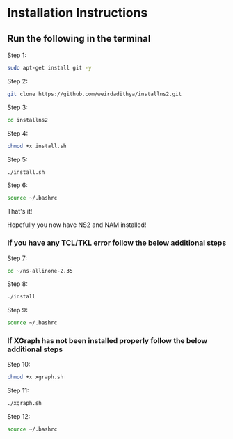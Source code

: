 # Installation Instructions
## Run the following in the terminal
Step 1: 
  ``` bash
  sudo apt-get install git -y
  ```

Step 2: 
  ``` bash
  git clone https://github.com/weirdadithya/installns2.git
  ```
  
Step 3: 
  ``` bash
  cd installns2
  ```
  
Step 4: 
  ``` bash
  chmod +x install.sh
  ```

Step 5: 
  ``` bash
  ./install.sh
  ```

Step 6: 
  ``` bash
  source ~/.bashrc
  ```

That's it!

Hopefully you now have NS2 and NAM installed!

### If you have any TCL/TKL error follow the below additional steps

Step 7: 
  ``` bash
  cd ~/ns-allinone-2.35
  ```

Step 8: 
  ``` bash
  ./install
  ```

Step 9: 
  ``` bash
  source ~/.bashrc
  ```

### If XGraph has not been installed properly follow the below additional steps

Step 10: 
  ``` bash
  chmod +x xgraph.sh
  ```

Step 11: 
  ``` bash
  ./xgraph.sh
  ```

Step 12: 
  ``` bash
  source ~/.bashrc
  ```
